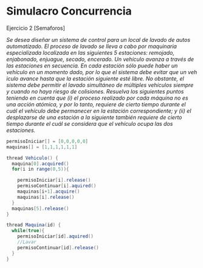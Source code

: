 #  Simulacro Concurrencia

Ejercicio 2 [Semaforos]

*Se desea diseñar un sistema de control para un local de lavado de autos automatizado. El proceso de lavado se lleva a cabo por maquinaria especializada localizada en las siguientes 5 estaciones: remojado, enjabonado, enjuague, secado, encerado. Un vehículo avanza a través de las estaciones en secuencia. En cada estación sólo puede haber un vehículo en un momento dado, por lo que el sistema debe evitar que un veh ́ıculo avance hasta que la estación siguiente esté libre. No obstante, el sistema debe permitir el lavado simultáneo de múltiples vehículos siempre y cuando no haya riesgo de colisiones. Resuelva los siguientes puntos teniendo en cuenta que (i) el proceso realizado por cada máquina no es una acción atómica, y por lo tanto, requiere de cierto tiempo durante el cuál el vehículo debe permanecer en la estación correspondiente; y (ii) el desplazarse de una estación a la siguiente también requiere de cierto tiempo durante el cuál se considera que el vehículo ocupa las dos estaciones.*

```java
permisoIniciar[] = [0,0,0,0,0]
maquinas[] = [1,1,1,1,1,1]

thread Vehiculo() {
  maquina[0].acquired()
  for(i in range(0,5)){

    permisoIniciar[i].release()
    permisoContinuar[i].aquired()
    maquinas[i+1].acquire()
    maquinas[i].release()
  }
  maquinas[5].release()
}

thread Maquina(id) {
  while(true){
    permisoIniciar[id].aquired()
    //Lavar
    permisoContinuar[id].release()
  }
}

```
